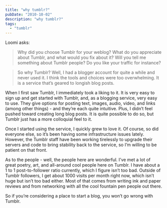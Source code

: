 ```yaml
---
title: "why tumblr?"
pubDate: "2010-10-02"
description: "why tumblr?"
tags:
  - "tumblr"
---
```


Loomi asks:

> Why did you choose Tumblr for your weblog? What do you appreciate about Tumblr, and what would you fix about it? Will you tell me something about Tumblr people? Do you like your traffic for instance?

> So why Tumblr? Well, I had a blogger account for quite a while and never used it. I think the tools and choices were too overwhelming. It is a service that’s geared to longish blog posts.

When I first saw Tumblr, I immediately took a liking to it. It is very easy to sign up and get started with Tumblr, and, as a blogging service, very easy to use. They give options for posting text, images, audio, video, and links (among other things) - and they’re each quite intuitive. Plus, I didn’t feel pushed toward creating long blog posts. It is quite possible to do so, but Tumblr just has a more colloquial feel to it.

Once I started using the service, I quickly grew to love it. Of course, so did everyone else, so it’s been having some infrastructure issues lately. However, the Tumblr staff have been working tirelessly to upgrade their servers and code to bring stability back to the service, so I’m willing to be patient on that front.

As to the people - well, the people here are wonderful. I’ve met a lot of great poetry, art, and all-around cool people here on Tumblr. I have about a 1 to 1 post-to-follower ratio currently, which I figure isn’t too bad. Outside of Tumblr followers, I get about 1000 visits per month right now, which isn’t huge but isn’t too bad either. Most of that comes from writing ink and paper reviews and from networking with all the cool fountain pen people out there.

So if you’re considering a place to start a blog, you won’t go wrong with Tumblr.
